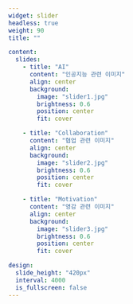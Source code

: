 ```yaml
---
widget: slider
headless: true
weight: 90
title: ""

content:
  slides:
    - title: "AI"
      content: "인공지능 관련 이미지"
      align: center
      background:
        image: "slider1.jpg"
        brightness: 0.6
        position: center
        fit: cover

    - title: "Collaboration"
      content: "협업 관련 이미지"
      align: center
      background:
        image: "slider2.jpg"
        brightness: 0.6
        position: center
        fit: cover

    - title: "Motivation"
      content: "영감 관련 이미지"
      align: center
      background:
        image: "slider3.jpg"
        brightness: 0.6
        position: center
        fit: cover

design:
  slide_height: "420px"
  interval: 4000
  is_fullscreen: false
---
```

